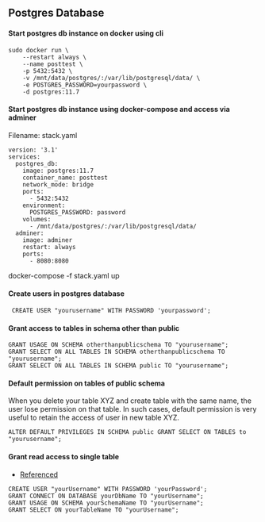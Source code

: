 ## Postgres Database

#### Start postgres db instance on docker using cli
```
sudo docker run \ 
    --restart always \
    --name posttest \
    -p 5432:5432 \
    -v /mnt/data/postgres/:/var/lib/postgresql/data/ \
    -e POSTGRES_PASSWORD=yourpassword \
    -d postgres:11.7
```

#### Start postgres db instance using docker-compose and access via adminer

Filename: stack.yaml

```
version: '3.1'
services:
  postgres_db:
    image: postgres:11.7
    container_name: posttest
    network_mode: bridge
    ports:
      - 5432:5432
    environment:
      POSTGRES_PASSWORD: password
    volumes:
      - /mnt/data/postgres/:/var/lib/postgresql/data/
  adminer:
    image: adminer
    restart: always
    ports:
      - 8080:8080
```

docker-compose -f stack.yaml up

#### Create users in postgres database

``` CREATE USER "yourusername" WITH PASSWORD 'yourpassword';```

#### Grant access to tables in schema other than public
```
GRANT USAGE ON SCHEMA otherthanpublicschema TO "yourusername";
GRANT SELECT ON ALL TABLES IN SCHEMA otherthanpublicschema TO "yourusername";
GRANT SELECT ON ALL TABLES IN SCHEMA public TO "yourusername";
```

#### Default permission on tables of public schema
When you delete your table XYZ and create table with the same name, the user lose permission on that table. In such cases, default permission is very useful to retain the access of user in new table XYZ.
```
ALTER DEFAULT PRIVILEGES IN SCHEMA public GRANT SELECT ON TABLES to "yourusername";
```

#### Grant read access to single table
* [Referenced](https://tableplus.com/blog/2018/04/postgresql-how-to-create-read-only-user.html)
```
CREATE USER "yourUsername" WITH PASSWORD 'yourPassword';
GRANT CONNECT ON DATABASE yourDbName TO "yourUsername";
GRANT USAGE ON SCHEMA yourSchemaName TO "yourUsername";
GRANT SELECT ON yourTableName TO "yourUsername";
```
